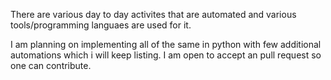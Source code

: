There are various day to day activites that are automated and various tools/programming languaes are used for it.

I am planning on implementing all of the same in python with few additional automations which i will keep listing. I am open to accept an pull request so one can contribute.